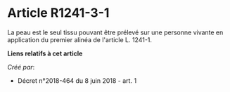 # Article R1241-3-1

La peau est le seul tissu pouvant être prélevé sur une personne vivante en application du premier alinéa de l'article L.
1241-1.

**Liens relatifs à cet article**

_Créé par_:

  - Décret n°2018-464 du 8 juin 2018 - art. 1
